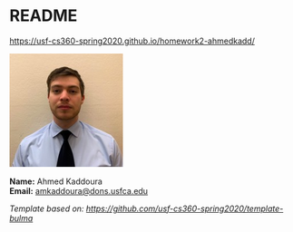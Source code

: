 # README

<https://usf-cs360-spring2020.github.io/homework2-ahmedkadd/>

![Profile Image](profile.jpg)

**Name:** Ahmed Kaddoura  
**Email:** <amkaddoura@dons.usfca.edu>


*Template based on: <https://github.com/usf-cs360-spring2020/template-bulma>*
